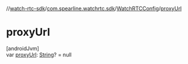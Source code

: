 //[watch-rtc-sdk](../../../index.md)/[com.spearline.watchrtc.sdk](../index.md)/[WatchRTCConfig](index.md)/[proxyUrl](proxy-url.md)

# proxyUrl

[androidJvm]\
var [proxyUrl](proxy-url.md): [String](https://kotlinlang.org/api/latest/jvm/stdlib/kotlin/-string/index.html)? = null
